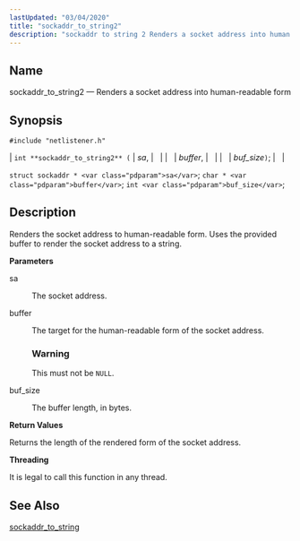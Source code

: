 ```yaml
---
lastUpdated: "03/04/2020"
title: "sockaddr_to_string2"
description: "sockaddr to string 2 Renders a socket address into human readable form int sockaddr to string 2 sa buffer buf size struct sockaddr sa char buffer int buf size Renders the socket address to human readable form Uses the provided buffer to render the socket address to a string sa..."
---
```


<a name="apis.sockaddr_to_string2"></a> 
## Name

sockaddr_to_string2 — Renders a socket address into human-readable form

## Synopsis

`#include "netlistener.h"`

| `int **sockaddr_to_string2** (` | <var class="pdparam">sa</var>, |   |
|   | <var class="pdparam">buffer</var>, |   |
|   | <var class="pdparam">buf_size</var>`)`; |   |

`struct sockaddr * <var class="pdparam">sa</var>`;
`char * <var class="pdparam">buffer</var>`;
`int <var class="pdparam">buf_size</var>`;<a name="idp62188736"></a> 
## Description

Renders the socket address to human-readable form. Uses the provided buffer to render the socket address to a string.

**<a name="idp62190032"></a> Parameters**

<dl class="variablelist">

<dt>sa</dt>

<dd>

The socket address.

</dd>

<dt>buffer</dt>

<dd>

The target for the human-readable form of the socket address.

### Warning

This must not be `NULL`.

</dd>

<dt>buf_size</dt>

<dd>

The buffer length, in bytes.

</dd>

</dl>

**<a name="idp62197840"></a> Return Values**

Returns the length of the rendered form of the socket address.

**<a name="idp62198800"></a> Threading**

It is legal to call this function in any thread.

<a name="idp62199904"></a> 
## See Also

[sockaddr_to_string](/momentum/3/3-api/apis-sockaddr-to-string)